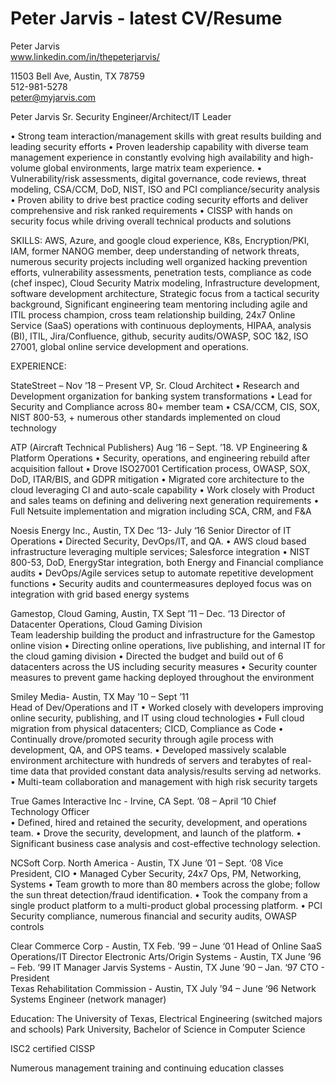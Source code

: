 # Peter Jarvis - latest CV/Resume
Peter Jarvis                                       
www.linkedin.com/in/thepeterjarvis/

11503 Bell Ave, Austin, TX 78759    
512-981-5278   
peter@myjarvis.com 
 
 
Peter Jarvis Sr. Security Engineer/Architect/IT Leader 
 
• Strong team interaction/management skills with great results building and leading security efforts   • Proven leadership capability with diverse team management experience in constantly evolving high availability and high-volume global environments, large matrix team experience. • Vulnerability/risk assessments, digital governance, code reviews, threat modeling, CSA/CCM, DoD, NIST, ISO and PCI compliance/security analysis • Proven ability to drive best practice coding security efforts and deliver comprehensive and risk ranked requirements  • CISSP with hands on security focus while driving overall technical products and solutions 
 
SKILLS: 
AWS, Azure, and google cloud experience, K8s, Encryption/PKI, IAM, former NANOG member, deep understanding of network threats, numerous security projects including well organized hacking prevention efforts, vulnerability assessments, penetration tests, compliance as code (chef inspec), Cloud Security Matrix modeling, Infrastructure development, software development architecture, Strategic focus from a tactical security background, Significant engineering team mentoring including agile and ITIL process champion, cross team relationship building, 24x7 Online Service (SaaS) operations with continuous deployments, HIPAA, analysis (BI), ITIL, Jira/Confluence, github, security audits/OWASP, SOC 1&2, ISO 27001, global online service development and operations. 

EXPERIENCE: 

StateStreet – Nov ’18 – Present 
VP, Sr. Cloud Architect 
• Research and Development organization for banking system transformations • Lead for Security and Compliance across 80+ member team • CSA/CCM, CIS, SOX, NIST 800-53, + numerous other standards implemented on cloud technology 

ATP (Aircraft Technical Publishers) Aug ‘16 – Sept. ’18. 
VP Engineering & Platform Operations 
• Security, operations, and engineering rebuild after acquisition fallout • Drove ISO27001 Certification process, OWASP, SOX, DoD, ITAR/BIS, and GDPR mitigation • Migrated core architecture to the cloud leveraging CI and auto-scale capability • Work closely with Product and sales teams on defining and delivering next generation requirements • Full Netsuite implementation and migration including SCA, CRM, and F&A 

Noesis Energy Inc., Austin, TX       Dec ‘13- July ‘16 
Senior Director of IT Operations 
• Directed Security, DevOps/IT, and QA.   • AWS cloud based infrastructure leveraging multiple services; Salesforce integration • NIST 800-53, DoD, EnergyStar integration, both Energy and Financial compliance audits • DevOps/Agile services setup to automate repetitive development functions • Security audits and countermeasures deployed focus was on integration with grid based energy systems 
 
Gamestop, Cloud Gaming, Austin, TX    Sept ’11 – Dec. ‘13
Director of Datacenter Operations, Cloud Gaming Division   
Team leadership building the product and infrastructure for the Gamestop online vision • Directing online operations, live publishing, and internal IT for the cloud gaming division • Directed the budget and build out of 6 datacenters across the US including security measures  • Security counter measures to prevent game hacking deployed throughout the environment 
 
Smiley Media- Austin, TX      May ’10 – Sept ’11  
Head of Dev/Operations and IT 
• Worked closely with developers improving online security, publishing, and IT using cloud technologies • Full cloud migration from physical datacenters; CICD, Compliance as Code  • Continually drove/promoted security through agile process with development, QA, and OPS teams.  • Developed massively scalable environment architecture with hundreds of servers and terabytes of real-time data that provided constant data analysis/results serving ad networks. • Multi-team collaboration and management with high risk security targets 
 
True Games Interactive Inc - Irvine, CA     Sept. ’08 – April ‘10 
Chief Technology Officer  
• Defined, hired and retained the security, development, and operations team.   • Drove the security, development, and launch of the platform.   • Significant business case analysis and cost-effective technology selection.  
 
NCSoft Corp. North America - Austin, TX     June ’01 – Sept. ‘08 
Vice President, CIO 
• Managed Cyber Security, 24x7 Ops, PM, Networking, Systems • Team growth to more than 80 members across the globe; follow the sun threat detection/fraud identification.  • Took the company from a single product platform to a multi-product global processing platform. • PCI Security compliance, numerous financial and security audits, OWASP controls 

Clear Commerce Corp - Austin, TX  Feb. ’99 – June ‘01 Head of Online SaaS Operations/IT Director 
Electronic Arts/Origin Systems - Austin, TX  June ’96 – Feb. ‘99 IT Manager 
Jarvis Systems - Austin, TX   June ’90 – Jan. ‘97  CTO - President  
Texas Rehabilitation Commission - Austin, TX  July ’94 – June ‘96 Network Systems Engineer (network manager) 
 
Education: 
The University of Texas, Electrical Engineering (switched majors and schools) 
Park University, Bachelor of Science in Computer Science 

ISC2 certified CISSP

Numerous management training and continuing education classes 
